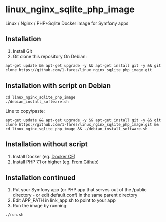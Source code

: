 # linux_nginx_sqlite_php_image
Linux / Nginx / PHP+Sqlite Docker image for Symfony apps

## Installation
1. Install Git
1. Git clone this repository
On Debian:
```
apt-get update && apt-get upgrade -y && apt-get install git -y && git clone https://github.com/1-fares/linux_nginx_sqlite_php_image.git
```

## Installation with script on Debian
```
cd linux_nginx_sqlite_php_image
./debian_install_software.sh
```
Line to copy/paste:
```
apt-get update && apt-get upgrade -y && apt-get install git -y && git clone https://github.com/1-fares/linux_nginx_sqlite_php_image.git && cd linux_nginx_sqlite_php_image && ./debian_install_software.sh
```
## Installation without script
1. Install Docker (eg. [Docker CE](https://docs.docker.com/install/linux/docker-ce/debian/#install-using-the-repository))
1. Install PHP 7.1 or higher (eg. [From Github](http://php.net/git.php))

## Installation continued
1. Put your Symfony app (or PHP app that serves out of the /public directory - or edit default.conf) in the same parent directory
1. Edit APP_PATH in link_app.sh to point to your app
1. Run the image by running:
```
./run.sh
```
